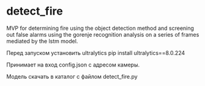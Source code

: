 # detect_fire
MVP for determining fire using the object detection method and screening out false alarms using the gorenje recognition analysis on a series of frames mediated by the lstm model.

Перед запуском установить ultralytics
pip install ultralytics==8.0.224

Принимает на вход config.json c адресом камеры.

Модель скачать в каталог с файлом detect_fire.py


